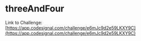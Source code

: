 # threeAndFour

Link to Challenge: [https://app.codesignal.com/challenge/e6mJc9d2e59LKXY9C](https://app.codesignal.com/challenge/e6mJc9d2e59LKXY9C)